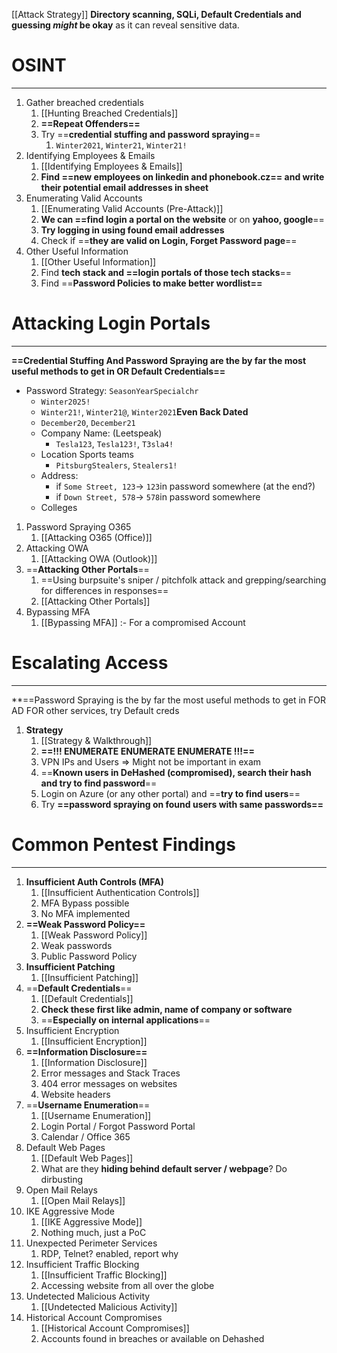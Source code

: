 [[Attack Strategy]]
**Directory scanning, SQLi, Default Credentials and guessing *might* be okay** as it can reveal sensitive data.
# OSINT
---
1. Gather breached credentials
	1. [[Hunting Breached Credentials]]
	2. **==Repeat Offenders==**
	3. Try ==**credential stuffing and password spraying**==
		1. `Winter2021`, `Winter21`, `Winter21!`
2. Identifying Employees & Emails
	1. [[Identifying Employees & Emails]]
	2. **Find ==new employees on linkedin and phonebook.cz== and write their potential email addresses in sheet** 
3. Enumerating Valid Accounts
	1. [[Enumerating Valid Accounts (Pre-Attack)]]
	2. **We can ==find login a portal on the website** or on **yahoo, google**==
	3. **Try logging in using found email addresses**
	4. Check if ==**they are valid on Login, Forget Password page**==
4. Other Useful Information
	1. [[Other Useful Information]]
	2. Find **tech stack and ==login portals of those tech stacks**==
	3. Find ==**Password Policies to make better wordlist==**

# Attacking Login Portals
---
 **==Credential Stuffing And Password Spraying are the by far the most useful methods to get in OR Default Credentials==**
- Password Strategy: `SeasonYearSpecialchr`
	- `Winter2025!`
	- `Winter21!`, `Winter21@`, `Winter2021`**Even Back Dated**
	- `December20`, `December21`
	- Company Name: (Leetspeak)
		- `Tesla123`, `Tesla123!`, `T3sla4!`
	- Location Sports teams
		- `PitsburgStealers`, `Stealers1!`
	- Address:
		- if `Some Street, 123`-> `123`in password somewhere (at the end?)
		- if `Down Street, 578`-> `578`in password somewhere
	- Colleges

1. Password Spraying O365
	1. [[Attacking O365 (Office)]]
2. Attacking OWA
	1. [[Attacking OWA (Outlook)]]
3. ==**Attacking Other Portals**==
	1. ==Using burpsuite's sniper / pitchfolk attack and grepping/searching for differences in responses==
	2. [[Attacking Other Portals]]
4. Bypassing MFA 
	1. [[Bypassing MFA]] :- For a compromised Account

# Escalating Access
---
 **==Password Spraying is the by far the most useful methods to get in FOR AD
 FOR other services, try Default creds
1. **Strategy**
	1. [[Strategy & Walkthrough]]
	2. **==!!! ENUMERATE ENUMERATE ENUMERATE !!!==**
	3. VPN IPs and Users => Might not be important in exam
	4. ==**Known users in DeHashed (compromised), search their hash and try to find password**==
	5. Login on Azure (or any other portal) and ==**try to find users**==
	6. Try **==password spraying on found users with same passwords==**

# Common Pentest Findings
---
1. **Insufficient Auth Controls (MFA)**
	1. [[Insufficient Authentication Controls]]
	2. MFA Bypass possible
	3. No MFA implemented
2. **==Weak Password Policy==**
	1. [[Weak Password Policy]]
	2. Weak passwords
	3. Public Password Policy
3.  **Insufficient Patching**
	1. [[Insufficient Patching]]
4. ==**Default Credentials**== 
	1. [[Default Credentials]]
	2. **Check these first like admin, name of company or software**
	3. ==**Especially on internal applications**==
5.  Insufficient Encryption 
	1. [[Insufficient Encryption]]
6.  **==Information Disclosure==**
	1. [[Information Disclosure]]
	2. Error messages and Stack Traces
	3. 404 error messages on websites
	4. Website headers
7.  ==**Username Enumeration**== 
	1. [[Username Enumeration]]
	2. Login Portal / Forgot Password Portal
	3. Calendar / Office 365
8.  Default Web Pages
	1. [[Default Web Pages]]
	2. What are they **hiding behind default server / webpage**? Do dirbusting
9.  Open Mail Relays
	1. [[Open Mail Relays]]
10. IKE Aggressive Mode
	1. [[IKE Aggressive Mode]]
	2. Nothing much, just a PoC
11. Unexpected Perimeter Services
	1. RDP, Telnet? enabled, report why
12. Insufficient Traffic Blocking
	1. [[Insufficient Traffic Blocking]]
	2. Accessing website from all over the globe
13. Undetected Malicious Activity
	1. [[Undetected Malicious Activity]]
14. Historical Account Compromises 
	1. [[Historical Account Compromises]]
	2. Accounts found in breaches or available on Dehashed